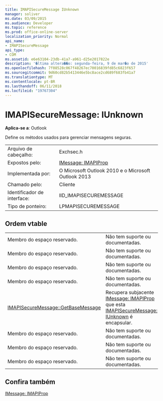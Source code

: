 ```yaml
---
title: IMAPISecureMessage IUnknown
manager: soliver
ms.date: 03/09/2015
ms.audience: Developer
ms.topic: reference
ms.prod: office-online-server
localization_priority: Normal
api_name:
- IMAPISecureMessage
api_type:
- COM
ms.assetid: e6e63104-23db-41a7-a961-d25e2017822e
description: '�ltima altera��o: segunda-feira, 9 de mar�o de 2015'
ms.openlocfilehash: 7f08528c067f48267ec70016839fd85c6823f657
ms.sourcegitcommit: 9d60cd82b5413446e5bc8ace2cd689f683fb41a7
ms.translationtype: MT
ms.contentlocale: pt-BR
ms.lasthandoff: 06/11/2018
ms.locfileid: "19767304"
---
```

# <a name="imapisecuremessage--iunknown"></a>IMAPISecureMessage: IUnknown

  
  
**Aplica-se a**: Outlook 
  
Define os métodos usados para gerenciar mensagens seguras.
  
|||
|:-----|:-----|
|Arquivo de cabeçalho:  <br/> |Exchsec.h  <br/> |
|Expostos pelo:  <br/> |[IMessage: IMAPIProp](imessageimapiprop.md) <br/> |
|Implementada por:  <br/> |O Microsoft Outlook 2010 e o Microsoft Outlook 2013  <br/> |
|Chamado pelo:  <br/> |Cliente  <br/> |
|Identificador de interface:  <br/> |IID_IMAPISECUREMESSAGE  <br/> |
|Tipo de ponteiro:  <br/> |LPMAPISECUREMESSAGE  <br/> |
   
## <a name="vtable-order"></a>Ordem vtable

|||
|:-----|:-----|
|Membro do espaço reservado.  <br/> |Não tem suporte ou documentadas.  <br/> |
|Membro do espaço reservado.  <br/> |Não tem suporte ou documentadas.  <br/> |
|Membro do espaço reservado.  <br/> |Não tem suporte ou documentadas.  <br/> |
|Membro do espaço reservado.  <br/> |Não tem suporte ou documentadas.  <br/> |
|[IMAPISecureMessage::GetBaseMessage](imapisecuremessage-getbasemessage.md) <br/> |Recupera subjacente [IMessage: IMAPIProp](imessageimapiprop.md) que esta [IMAPISecureMessage: IUnknown](imapisecuremessageiunknown.md) é encapsular.  <br/> |
|Membro do espaço reservado.  <br/> |Não tem suporte ou documentadas.  <br/> |
|Membro do espaço reservado.  <br/> |Não tem suporte ou documentadas.  <br/> |
|Membro do espaço reservado.  <br/> |Não tem suporte ou documentadas.  <br/> |
   
## <a name="see-also"></a>Confira também



[IMessage: IMAPIProp](imessageimapiprop.md)

